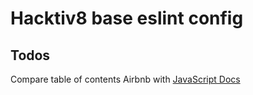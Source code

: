 # Hacktiv8 base eslint config


## Todos

Compare table of contents Airbnb with [JavaScript Docs](../../docs/javascript.md)